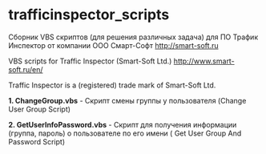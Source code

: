 # trafficinspector_scripts

Сборник VBS скриптов (для решения различных задача) для ПО Трафик Инспектор от компании ООО Смарт-Софт http://smart-soft.ru


VBS scripts for Traffic Inspector (Smart-Soft Ltd.) http://www.smart-soft.ru/en/

Traffic Inspector is a (registered) trade mark of Smart-Soft Ltd. 


<b>1. ChangeGroup.vbs</b> - Скрипт смены группы у пользователя (Change User Group Script)

<b>2. GetUserInfoPassword.vbs</b> - Скрипт для получения информации (группа, пароль) о пользователе по его имени ( Get User Group And Password Script)
